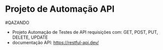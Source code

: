 # Projeto de Automação API
#QAZANDO

- Projeto Automação de Testes de API requisições com: GET, POST, PUT, DELETE, UPDATE
- documentação API: https://restful-api.dev/
